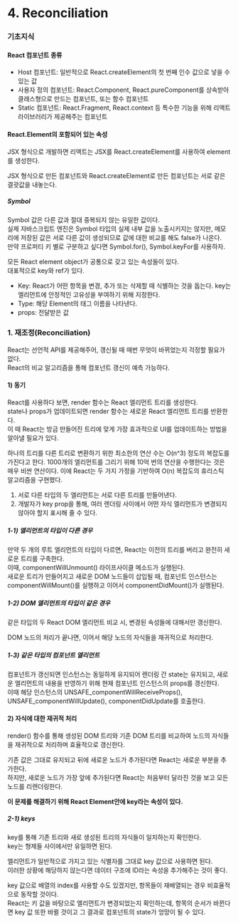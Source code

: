 # 4. Reconciliation

### 기초지식

#### React 컴포넌트 종류

- Host 컴포넌트: 일반적으로 React.createElement의 첫 번째 인수 값으로 넣을 수 있는 값
- 사용자 정의 컴포넌트: React.Component, React.pureComponent를 상속받아 클래스형으로 만드는 컴포넌트,  또는 함수 컴포넌트
- Static 컴포넌트: React.Fragment, React.context 등 특수한 기능을 위해 리액트 라이브러리가 제공해주는 컴포넌트

#### React.Element의 포함되어 있는 속성

JSX 형식으로 개발하면 리액트는 JSX를 React.createElement를 사용하여 element를 생성한다.

JSX 형식으로 만든 컴포넌트와 React.createElement로 만든 컴포넌트는 서로 같은 결괏값을 내놓는다.

##### Symbol

Symbol 값은 다른 값과 절대 중복되지 않는 유일한 값이다.  
실제 자바스크립트 엔진은 Symbol 타입의 실제 내부 값을 노출시키지는 않지만, 메모리에 저장된 값은 서로 다른 값이 생성되므로 값에 대한 비교를 해도 false가 나온다.  
만약 프로퍼티 키 별로 구분하고 싶다면 Symbol.for(), Symbol.keyFor를 사용하자.

모든 React element object가 공통으로 갖고 있는 속성들이 있다.  
대표적으로 key와 ref가 있다.

- Key: React가 어떤 항목을 변경, 추가 또는 삭제할 때 식별하는 것을 돕는다.
  key는 엘리먼트에 안정적인 고유성을 부여하기 위해 지정한다.
- Type: 해당 Element의 태그 이름을 나타낸다.
- props: 전달받은 값

### 1. 재조정(Reconciliation)

React는 선언적 API를 제공해주어, 갱신될 때 매번 무엇이 바뀌었는지 걱정할 필요가 없다.  
React의 비교 알고리즘을 통해 컴포넌트 갱신이 예측 가능하다.

#### 1) 동기

React를 사용하다 보면, render 함수는 React 엘리먼트 트리를 생성한다.  
state나 props가 업데이트되면 render 함수는 새로운 React 엘리먼트 트리를 반환한다.  
이 때 React는 방금 만들어진 트리에 맞게 가장 효과적으로 UI를 업데이트하는 방법을 알아낼 필요가 있다.

하나의 트리를 다른 트리로 변환하기 위한 최소한의 연산 수는 O(n^3) 정도의 복잡도를 가진다고 한다.
1000개의 엘리먼트를 그리기 위해 10억 번의 연산을 수행한다는 것은 매우 비싼 연산이다.
이에 React는 두 가지 가정을 기반하여 O(n) 복잡도의 휴리스틱 알고리즘을 구현했다.

1. 서로 다른 타입의 두 엘리먼트는 서로 다른 트리를 만들어낸다.
2. 개발자가 key prop을 통해, 여러 렌더링 사이에서 어떤 자식 엘리먼트가 변경되지 않아야 할지 표시해 줄 수 있다.

##### 1-1) 엘리먼트의 타입이 다른 경우

만약 두 개의 루트 엘리먼트의 타입이 다르면, React는 이전의 트리를 버리고 완전히 새로운 트리를 구축한다.  
이때, componentWillUnmount() 라이프사이클 메소드가 실행된다.  
새로운 트리가 만들어지고 새로운 DOM 노드들이 삽입될 때, 컴포넌트 인스턴스는 componentWillMount()를 실행하고 이어서 componentDidMount()가 실행된다.

##### 1-2) DOM 엘리먼트의 타입이 같은 경우

같은 타입의 두 React DOM 엘리먼트 비교 시, 변경된 속성들에 대해서만 갱신한다.

DOM 노드의 처리가 끝나면, 이어서 해당 노드의 자식들을 재귀적으로 처리한다.

##### 1-3) 같은 타입의 컴포넌트 엘리먼트

컴포넌트가 갱신되면 인스턴스는 동일하게 유지되어 렌더링 간 state는 유지되고, 새로운 엘리먼트의 내용을 반영하기 위해 현재 컴포넌트 인스턴스의 props를 갱신한다.  
이때 해당 인스턴스의 UNSAFE_componentWillReceiveProps(), UNSAFE_componentWillUpdate(), componentDidUpdate를 호출한다.

#### 2) 자식에 대한 재귀적 처리

render() 함수를 통해 생성된 DOM 트리와 기존 DOM 트리를 비교하여 노드의 자식들을 재귀적으로 처리하며 효율적으로 갱신한다.  

기존 값은 그대로 유지되고 뒤에 새로운 노드가 추가된다면 React는 새로운 부분을 추가한다.  
하지만, 새로운 노드가 가장 앞에 추가된다면 React는 처음부터 달라진 것을 보고 모든 노드를 리렌더링한다.

**이 문제를 해결하기 위해 React Element안에 key라는 속성이 있다.**

##### 2-1) keys

key를 통해 기존 트리와 새로 생성된 트리의 자식들이 일치하는지 확인한다.  
key는 형제들 사이에서만 유일하면 된다.

엘리먼트가 일반적으로 가지고 있는 식별자를 그대로 key 값으로 사용하면 된다.  
이러한 상황에 해당하지 않는다면 데이터 구조에 ID라는 속성을 추가해주는 것이 좋다.

key 값으로 배열의 index를 사용할 수도 있겠지만, 항목들이 재배열되는 경우 비효율적으로 동작할 것이다.  
React는 키 값을 바탕으로 엘리먼트가 변경되었는지 확인하는데, 항목의 순서가 바뀐다면 key 값 또한 바뀔 것이고 그 결과로 컴포넌트의 state가 엉망이 될 수 있다.

